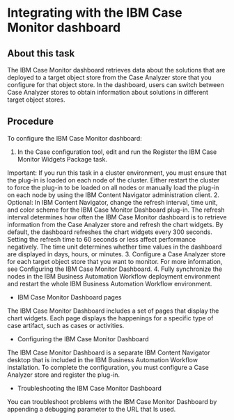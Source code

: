# Integrating with the IBM Case Monitor dashboard

## About this task

The IBM Case Monitor dashboard retrieves data about the solutions that are deployed to a target
object store from the Case Analyzer store that you configure for that object store. In the dashboard, users can switch between
Case Analyzer stores to obtain
information about solutions in different target object stores.

## Procedure

To configure the IBM Case Monitor dashboard:

1. In the Case configuration tool, edit and run the
Register the IBM Case Monitor Widgets Package task.

Important: If you run this task in a cluster environment, you must ensure
that the plug-in is loaded on each node of the cluster. Either restart the cluster to force the
plug-in to be loaded on all nodes or manually load the plug-in on each node by using the IBM Content
Navigator administration client.
2. Optional: 
In IBM Content Navigator, change the refresh interval, time unit, and color scheme for the IBM
Case Monitor Dashboard plug-in. 
The refresh interval determines how often the IBM Case Monitor dashboard is to retrieve
information from the Case Analyzer
store and refresh the chart widgets. By default, the dashboard refreshes the chart widgets every 300
seconds. Setting the refresh time to 60 seconds or less affect performance negatively.
The time unit determines whether time values in the dashboard are displayed in days, hours, or
minutes.
3. Configure a Case Analyzer store for
each target object store that you want to monitor. 
For more information, see Configuring the IBM Case Monitor Dashboard.
4. Fully synchronize the nodes in the IBM Business Automation
Workflow
deployment environment and restart the whole IBM Business Automation
Workflow environment.

- IBM Case Monitor Dashboard pages

The IBM Case Monitor Dashboard includes a set of pages that display the chart widgets. Each page displays the happenings for a specific type of case artifact, such as cases or activities.
- Configuring the IBM Case Monitor Dashboard

The IBM Case Monitor Dashboard is a separate IBM Content Navigator desktop that is included in the IBM Business Automation Workflow installation. To complete the configuration, you must configure a Case Analyzer store and register the plug-in.
- Troubleshooting the IBM Case Monitor Dashboard

You can troubleshoot problems with the IBM Case Monitor Dashboard by appending a debugging parameter to the URL that Is used.